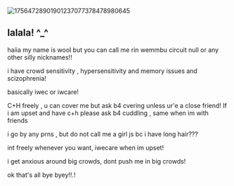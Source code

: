 ![17564728901901237077378478980645](https://github.com/user-attachments/assets/ee217d9d-6042-4d30-99dd-f7b830d5189d)


## lalala! ^_^ 

haiia my name is wool but you can call me rin wemmbu circuit null or any other silly nicknames!!

i have crowd sensitivity , hypersensitivity and memory issues and scizophrenia! 

basically iwec or iwcare!

C+H freely , u can cover me but ask b4 cvering unless ur'e a close friend!
If i am upset and have c+h please ask b4 cuddling , same when im with friends

i go by any prns , but do not call me a girl js bc i have long hair???

int freely whenever you want, iwecare when im upset!

i get anxious around big crowds, dont push me in big crowds!

ok that's all bye byey!!.!
